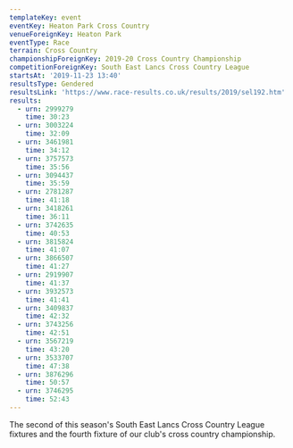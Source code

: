 ```yaml
---
templateKey: event
eventKey: Heaton Park Cross Country
venueForeignKey: Heaton Park
eventType: Race
terrain: Cross Country
championshipForeignKey: 2019-20 Cross Country Championship
competitionForeignKey: South East Lancs Cross Country League
startsAt: '2019-11-23 13:40'
resultsType: Gendered
resultsLink: 'https://www.race-results.co.uk/results/2019/sel192.htm'
results:
  - urn: 2999279
    time: 30:23
  - urn: 3003224
    time: 32:09
  - urn: 3461981
    time: 34:12
  - urn: 3757573
    time: 35:56
  - urn: 3094437
    time: 35:59
  - urn: 2781287
    time: 41:18
  - urn: 3418261
    time: 36:11
  - urn: 3742635
    time: 40:53
  - urn: 3815824
    time: 41:07
  - urn: 3866507
    time: 41:27
  - urn: 2919907
    time: 41:37
  - urn: 3932573
    time: 41:41
  - urn: 3409837
    time: 42:32
  - urn: 3743256
    time: 42:51
  - urn: 3567219
    time: 43:20
  - urn: 3533707
    time: 47:38
  - urn: 3876296
    time: 50:57
  - urn: 3746295
    time: 52:43
---
```

The second of this season's South East Lancs Cross Country League fixtures and
the fourth fixture of our club's cross country championship.
